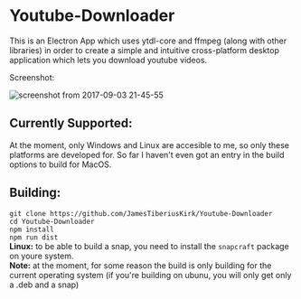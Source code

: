# Youtube-Downloader


This is an Electron App which uses ytdl-core and ffmpeg (along with other libraries) in order to create a simple and intuitive cross-platform desktop application which lets you download youtube videos. 

Screenshot:

![screenshot from 2017-09-03 21-45-55](https://user-images.githubusercontent.com/17408117/30006485-806fea96-90f1-11e7-8fc9-d3a729910fc0.png)  

## Currently Supported:
At the moment, only Windows and Linux are accesible to me, so only these platforms are developed for. So far I haven't even got an entry in the build options to build for MacOS.

## Building:  
`git clone https://github.com/JamesTiberiusKirk/Youtube-Downloader`  
`cd Youtube-Downloader`  
`npm install`  
`npm run dist`  
**Linux:** to be able to build a snap, you need to install the `snapcraft` package on youre system.  
**Note:** at the moment, for some reason the build is only building for the current operating system (if you're building on ubunu, you will only get only a .deb and a snap)

